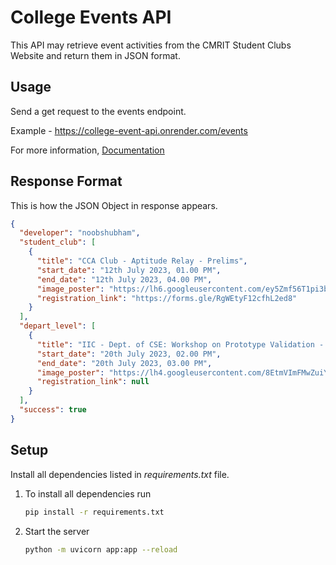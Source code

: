 College Events API
===================

This API may retrieve event activities from the CMRIT Student Clubs Website and return them in JSON format.


Usage
---------

Send a get request to the events endpoint.

Example - https://college-event-api.onrender.com/events

For more information, [Documentation](https://college-event-api.onrender.com/docs)

Response Format
-------------------

This is how the JSON Object in response appears. 

```JSON
{
  "developer": "noobshubham",
  "student_club": [
    {
      "title": "CCA Club - Aptitude Relay - Prelims",
      "start_date": "12th July 2023, 01.00 PM",
      "end_date": "12th July 2023, 04.00 PM",
      "image_poster": "https://lh6.googleusercontent.com/ey5Zmf56T1pi3b7Oq52albn08KOfEqa3VMU7oAEVnXkV5_5uMZZLIuV4R0qj35euGUCajBtvm8xOS20aXbulSLggK_Kys4-n9blraU95mc5uLqgquDQn415W9vYW5Qn0Cw=w1280",
      "registration_link": "https://forms.gle/RgWEtyF12cfhL2ed8"
    }
  ],
  "depart_level": [
    {
      "title": "IIC - Dept. of CSE: Workshop on Prototype Validation - Achieving Value Proposition Fit & Business Fit",
      "start_date": "20th July 2023, 02.00 PM",
      "end_date": "20th July 2023, 03.00 PM",
      "image_poster": "https://lh4.googleusercontent.com/8EtmVImFMwZuiY6Z0OHpNXC7zmaRrewFlb1GQsUllVQz7JWQF5uerhmbmoi9qPwJNAVJFke9SAskx8u04dEGBmY=w1280",
      "registration_link": null
    }
  ],
  "success": true
}
```

Setup
------

Install all dependencies listed in _requirements.txt_ file.

1. To install all dependencies run

   ```bash
   pip install -r requirements.txt
   ```

2. Start the server

   ```bash
   python -m uvicorn app:app --reload
   ```

